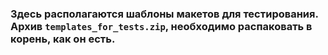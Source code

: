 ### Здесь располагаются шаблоны макетов для тестирования. Архив `templates_for_tests.zip`, необходимо распаковать в корень, как он есть.  